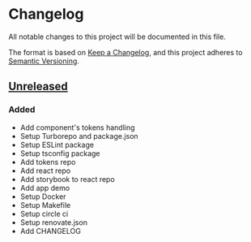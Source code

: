 # Changelog

All notable changes to this project will be documented in this file.

The format is based on [Keep a Changelog](https://keepachangelog.com/en/1.0.0),
and this project adheres to
[Semantic Versioning](https://semver.org/spec/v2.0.0.html).

## [Unreleased]

### Added

- Add component's tokens handling
- Setup Turborepo and package.json
- Setup ESLint package
- Setup tsconfig package
- Add tokens repo
- Add react repo
- Add storybook to react repo
- Add app demo
- Setup Docker
- Setup Makefile
- Setup circle ci
- Setup renovate.json
- Add CHANGELOG


[unreleased]: https://github.com/openfun/cunningham

